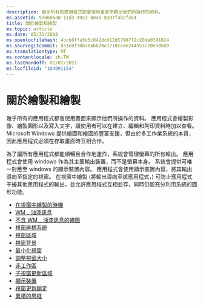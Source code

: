 ```yaml
---
description: 幾乎所有的應用程式都會使用畫面來顯示他們所操作的資料。
ms.assetid: 97d606a0-11d3-49c3-b045-8397f4bcfa54
title: 關於繪製和繪製
ms.topic: article
ms.date: 05/31/2018
ms.openlocfilehash: 4bcb8ffa5b5c842dcd12d57967f2c20de0391824
ms.sourcegitcommit: 831e8f3db78ab820e1710cede244553c70e50500
ms.translationtype: MT
ms.contentlocale: zh-TW
ms.lasthandoff: 01/07/2021
ms.locfileid: "104991154"
---
```

# <a name="about-painting-and-drawing"></a>關於繪製和繪製

幾乎所有的應用程式都會使用畫面來顯示他們所操作的資料。 應用程式會繪製影像、繪製圖形以及寫入文字，讓使用者可以在建立、編輯和列印資料時加以查看。 Microsoft Windows 提供繪圖和繪圖的豐富支援，但由於多工作業系統的本質，因此應用程式必須在存取畫面時互相合作。

為了讓所有應用程式都能順暢且合作地運作，系統會管理螢幕的所有輸出。 應用程式會使用 windows 作為其主要輸出裝置，而不是螢幕本身。 系統會提供可唯一對應至 windows 的顯示裝置內容。 應用程式會使用顯示裝置內容，將其輸出導向至指定的視窗。 在視窗中繪製 (將輸出導向至該應用程式，) 可防止應用程式干擾其他應用程式的輸出，並允許應用程式互相並存，同時仍能充分利用系統的圖形功能。

-   [在視窗中繪製的時機](when-to-draw-in-a-window.md)
-   [WM \_ 油漆訊息](the-wm-paint-message.md)
-   [不含 WM \_ 油漆訊息的繪圖](drawing-without-the-wm-paint-message.md)
-   [視窗座標系統](window-coordinate-system.md)
-   [視窗區域](window-regions.md)
-   [視窗背景](window-background.md)
-   [最小化視窗](minimized-windows.md)
-   [調整視窗大小](resized-windows.md)
-   [非工作區](nonclient-area.md)
-   [子視窗更新區域](child-window-update-region.md)
-   [顯示裝置](display-devices.md)
-   [視窗更新鎖定](window-update-lock.md)
-   [累積的周框](accumulated-bounding-rectangle.md)

 

 



